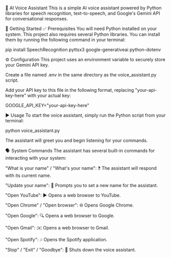 🤖 AI Voice Assistant
This is a simple AI voice assistant powered by Python libraries for speech recognition, text-to-speech, and Google's Gemini API for conversational responses.

🚀 Getting Started
✅ Prerequisites
You will need Python installed on your system. This project also requires several Python libraries. You can install them by running the following command in your terminal:

pip install SpeechRecognition pyttsx3 google-generativeai python-dotenv

⚙️ Configuration
This project uses an environment variable to securely store your Gemini API key.

Create a file named .env in the same directory as the voice_assistant.py script.

Add your API key to this file in the following format, replacing "your-api-key-here" with your actual key:

GOOGLE_API_KEY="your-api-key-here"

▶️ Usage
To start the voice assistant, simply run the Python script from your terminal:

python voice_assistant.py

The assistant will greet you and begin listening for your commands.

🗣️ System Commands
The assistant has several built-in commands for interacting with your system:

"What is your name" / "What's your name": ❓ The assistant will respond with its current name.

"Update your name": 📝 Prompts you to set a new name for the assistant.

"Open YouTube": ▶️ Opens a web browser to YouTube.

"Open Chrome" / "Open browser": 🌐 Opens Google Chrome.

"Open Google": 🔍 Opens a web browser to Google.

"Open Gmail": ✉️ Opens a web browser to Gmail.

"Open Spotify": 🎶 Opens the Spotify application.

"Stop" / "Exit" / "Goodbye": 🛑 Shuts down the voice assistant.